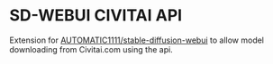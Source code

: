 # SD-WEBUI CIVITAI API
Extension for [AUTOMATIC1111/stable-diffusion-webui](https://github.com/AUTOMATIC1111/stable-diffusion-webui) to allow model downloading from Civitai.com using the api. 
